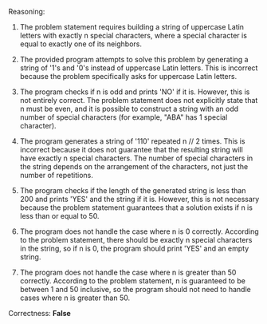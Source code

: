 Reasoning:

1. The problem statement requires building a string of uppercase Latin letters with exactly n special characters, where a special character is equal to exactly one of its neighbors.

2. The provided program attempts to solve this problem by generating a string of '1's and '0's instead of uppercase Latin letters. This is incorrect because the problem specifically asks for uppercase Latin letters.

3. The program checks if n is odd and prints 'NO' if it is. However, this is not entirely correct. The problem statement does not explicitly state that n must be even, and it is possible to construct a string with an odd number of special characters (for example, "ABA" has 1 special character).

4. The program generates a string of '110' repeated n // 2 times. This is incorrect because it does not guarantee that the resulting string will have exactly n special characters. The number of special characters in the string depends on the arrangement of the characters, not just the number of repetitions.

5. The program checks if the length of the generated string is less than 200 and prints 'YES' and the string if it is. However, this is not necessary because the problem statement guarantees that a solution exists if n is less than or equal to 50.

6. The program does not handle the case where n is 0 correctly. According to the problem statement, there should be exactly n special characters in the string, so if n is 0, the program should print 'YES' and an empty string.

7. The program does not handle the case where n is greater than 50 correctly. According to the problem statement, n is guaranteed to be between 1 and 50 inclusive, so the program should not need to handle cases where n is greater than 50.

Correctness: **False**